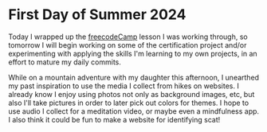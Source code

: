# First Day of Summer 2024

Today I wrapped up the [freecodeCamp](https://www.freecodecamp.org/) lesson I was working through, so tomorrow I will begin working on some of the certification project and/or experimenting with applying the skills I'm learning to my own projects, in an effort to mature my daily commits.

While on a mountain adventure with my daughter this afternoon, I unearthed my past inspiration to use the media I collect from hikes on websites. I already know I enjoy using photos not only as background images, etc, but also I'll take pictures in order to later pick out colors for themes. I hope to use audio I collect for a meditation video, or maybe even a mindfulness app. I also think it could be fun to make a website for identifying scat!